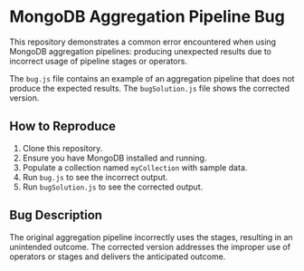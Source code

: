 # MongoDB Aggregation Pipeline Bug
This repository demonstrates a common error encountered when using MongoDB aggregation pipelines: producing unexpected results due to incorrect usage of pipeline stages or operators.

The `bug.js` file contains an example of an aggregation pipeline that does not produce the expected results. The `bugSolution.js` file shows the corrected version.

## How to Reproduce

1.  Clone this repository.
2.  Ensure you have MongoDB installed and running.
3.  Populate a collection named `myCollection` with sample data.
4.  Run `bug.js` to see the incorrect output.
5.  Run `bugSolution.js` to see the corrected output.

## Bug Description

The original aggregation pipeline incorrectly uses the stages, resulting in an unintended outcome.  The corrected version addresses the improper use of operators or stages and delivers the anticipated outcome.
